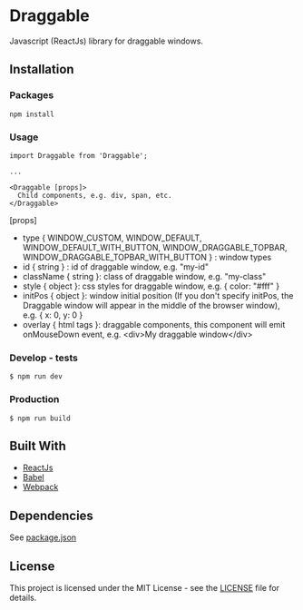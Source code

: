 # Draggable
Javascript (ReactJs) library for draggable windows.

## Installation

### Packages
```
npm install
```

### Usage
```
import Draggable from 'Draggable';

...

<Draggable [props]>
  Child components, e.g. div, span, etc.
</Draggable>
```

\[props]
  * type { WINDOW_CUSTOM, WINDOW_DEFAULT, WINDOW_DEFAULT_WITH_BUTTON, WINDOW_DRAGGABLE_TOPBAR, WINDOW_DRAGGABLE_TOPBAR_WITH_BUTTON } : window types
  * id { string } : id of draggable window, e.g. "my-id"
  * className { string }: class of draggable window, e.g. "my-class"
  * style { object }: css styles for draggable window, e.g. { color: "#fff" }
  * initPos { object }: window initial position (If you don't specify initPos, the Draggable window will appear in the middle of the browser window), e.g. { x: 0, y: 0 }
  * overlay { html tags }: draggable components, this component will emit onMouseDown event, e.g. \<div>My draggable window\</div>

### Develop - tests
```
$ npm run dev
```

### Production
```
$ npm run build
```

## Built With
* [ReactJs](https://reactjs.org/)
* [Babel](https://babeljs.io/)
* [Webpack](https://webpack.js.org/)

## Dependencies
See [package.json](package.json)

## License
This project is licensed under the MIT License - see the [LICENSE](LICENSE) file for details.
